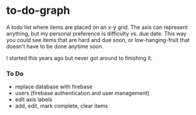 to-do-graph
===========

A todo list where items are placed on an x-y grid. The axis can represent anything, but my personal preference is difficulty vs. due date. This way you could see items that are hard and due soon, or low-hanging-fruit that doesn't have to be done anytime soon.

I started this years ago but never got around to finishing it.

### To Do

* replace database with firebase
* users (firebase authentication and user management)
* edit axis labels
* add, edit, mark complete, clear items

